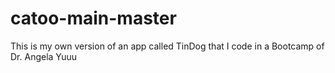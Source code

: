 # catoo-main-master
 This is my own version of an app called TinDog that I code in a Bootcamp of Dr. Angela Yuuu
